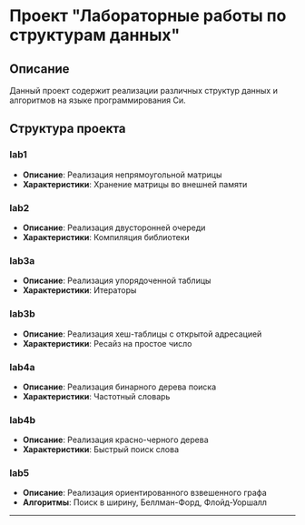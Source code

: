 # Проект "Лабораторные работы по структурам данных"

## Описание
Данный проект содержит реализации различных структур данных и алгоритмов на языке программирования Си.

## Структура проекта

### lab1
- **Описание**: Реализация непрямоугольной матрицы
- **Характеристики**: Хранение матрицы во внешней памяти

### lab2
- **Описание**: Реализация двусторонней очереди
- **Характеристики**: Компиляция библиотеки

### lab3a
- **Описание**: Реализация упорядоченной таблицы
- **Характеристики**: Итераторы

### lab3b
- **Описание**: Реализация хеш-таблицы с открытой адресацией
- **Характеристики**: Ресайз на простое число

### lab4a
- **Описание**: Реализация бинарного дерева поиска
- **Характеристики**: Частотный словарь

### lab4b
- **Описание**: Реализация красно-черного дерева
- **Характеристики**: Быстрый поиск слова

### lab5
- **Описание**: Реализация ориентированного взвешенного графа
- **Алгоритмы**: Поиск в ширину, Беллман-Форд, Флойд-Уоршалл

---
